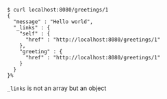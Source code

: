 
```
$ curl localhost:8080/greetings/1                         
{
  "message" : "Hello world",
  "_links" : {
    "self" : {
      "href" : "http://localhost:8080/greetings/1"
    },
    "greeting" : {
      "href" : "http://localhost:8080/greetings/1"
    }
  }
}%  
```

`_links` is not an array but an object
